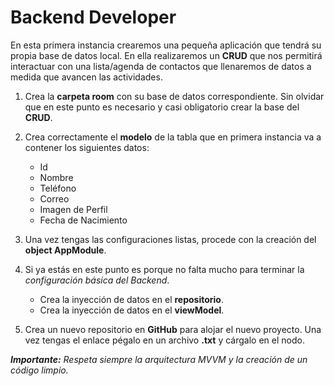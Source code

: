 # Backend Developer

En esta primera instancia crearemos una pequeña aplicación que tendrá su propia base de datos local. En ella realizaremos un __CRUD__ que nos permitirá interactuar con una lista/agenda de contactos que llenaremos de datos a medida que avancen las actividades.

1. Crea la __carpeta room__ con su base de datos correspondiente. Sin olvidar que en este punto es necesario y casi obligatorio crear la base del __CRUD__.

2. Crea correctamente el __modelo__ de la tabla que en primera instancia va a contener los siguientes datos:
    - Id
    - Nombre
    - Teléfono
    - Correo
    - Imagen de Perfil
    - Fecha de Nacimiento

3. Una vez tengas las configuraciones listas, procede con la creación del __object AppModule__.

4. Si ya estás en este punto es porque no falta mucho para terminar la _configuración básica del Backend_.
    - Crea la inyección de datos en el __repositorio__.
    - Crea la inyección de datos en el __viewModel__.

5. Crea un nuevo repositorio en __GitHub__ para alojar el nuevo proyecto. Una vez tengas el enlace pégalo en un archivo __.txt__ y cárgalo en el nodo.

*__Importante:__ Respeta siempre la arquitectura MVVM y la creación de un código limpio.*